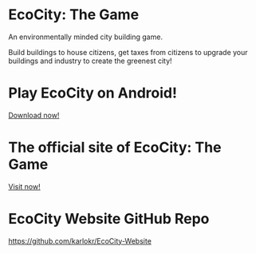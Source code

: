 # EcoCity: The Game
An environmentally minded city building game.

Build buildings to house citizens, get taxes from citizens to upgrade your buildings and industry to create the greenest city!

# Play EcoCity on Android!
[Download now!](https://play.google.com/store/apps/details?id=com.pillarmen.ecocity)

# The official site of EcoCity: The Game
[Visit now!](https://ecocitythegame.ca)

# EcoCity Website GitHub Repo
https://github.com/karlokr/EcoCity-Website
